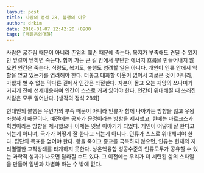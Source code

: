 ```yaml
---
layout: post
title: 사랑의 정석 28, 불행의 이유
author: drkim
date: 2016-01-07 12:42:20 +0900
tags: [깨달음의대화]
---
```

사람은 굶주림 때문이 아니라 존엄의 훼손 때문에 죽는다. 복지가 부족해도 견딜 수 있지만 앞길이 닫히면 죽는다. 함께 가는 큰 길 안에서 부단한 에너지 흐름을 만들어내지 않으면 인간은 죽는다. 식량도, 복지도, 불행도 염려할 일은 아니다. 개인이 인류 안에서 역할을 얻고 있는가를 염려해야 한다. 터놓고 대화할 이웃이 없어서 괴로운 것이 아니라, 가봤자 별 수 없는 막다른 길에서 인간은 좌절한다. 자본이 몰고 오는 재앙의 쓰나미가 커지기 전에 선제대응하여 인간이 스스로 커져 있어야 한다. 인간이 위대해질 때 쓰러진 사람은 모두 일어난다. [생각의 정석 28회] 

  


현대인의 불행은 무언가의 부족 때문이 아니라 인류가 함께 나아가는 방향을 잃고 우왕좌왕하기 때문이다. 예전에는 공자가 문명이라는 방향을 제시했고, 한때는 마르크스가 혁명이라는 방향을 제시했으나 이제는 옛날 이야기가 되었다. 개인이 어떻게 잘 한다고 되는게 아니며, 국가가 어떻게 잘 한다고 되는게 아니다. 인류가 스스로 위대해져야 한다. 집단의 목표를 얻어야 한다. 왕을 죽이고 종교를 극복하지 않으면, 인류는 현재의 지리멸렬한 교착상태를 타개하지 못한다. 상온핵융합 성공수준의 인류모두가 공유할 수 있는 과학적 성과가 나오면 달라질 수도 있다. 그 이전에는 우리가 더 세련된 삶의 스타일을 만들어 일반과 차별화 하는 수 밖에 없다.
